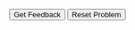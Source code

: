 <div id="sortableTrash" class="sortable-code"></div> 
<div id="sortable" class="sortable-code"></div> 
<div style="clear:both;"></div> 
<p> 
    <input id="feedbackLink" value="Get Feedback" type="button" /> 
    <input id="newInstanceLink" value="Reset Problem" type="button" /> 
</p> 
<script type="text/javascript"> 
(function(){
  var initial = "import random\n" +
    "drivers = [&quot;Bowser&quot;, &quot;Luigi&quot;, &quot;Mario&quot;, &quot;Peach&quot;]\n" +
    "rndNum = random.randrange(0, 10)\n" +
    "if rndNum &lt; len(drivers):\n" +
    "	print(&quot;You&#039;ve lost &quot; + drivers[rndNum] + &quot; because they drove off the Rainbow Road.&quot;)\n" +
    "   del drivers[rndNum]\n" +
    "else:\n" +
    "	print(&quot;You&#039;ve unlocked Yoshi!&quot;)\n" +
    "   drivers.append(&quot;Yoshi&quot;)\n" +
    "   \n" +
    "print(&quot;You now have the following drivers:&quot;)\n" +
    "for driver in drivers:\n" +
    "	print(driver)";
  var parsonsPuzzle = new ParsonsWidget({
    "sortableId": "sortable",
    "max_wrong_lines": 10,
    "grader": ParsonsWidget._graders.LineBasedGrader,
    "exec_limit": 2500,
    "can_indent": true,
    "x_indent": 50,
    "lang": "en",
    "show_feedback": true
  });
  parsonsPuzzle.init(initial);
  parsonsPuzzle.shuffleLines();
  $("#newInstanceLink").click(function(event){ 
      event.preventDefault(); 
      parsonsPuzzle.shuffleLines(); 
  }); 
  $("#feedbackLink").click(function(event){ 
      event.preventDefault(); 
      parsonsPuzzle.getFeedback(); 
  }); 
})(); 
</script>
